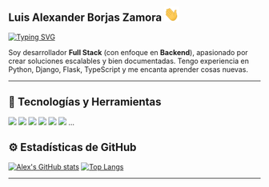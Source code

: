 ## Luis Alexander Borjas Zamora <img src="https://raw.githubusercontent.com/ABSphreak/ABSphreak/master/gifs/Hi.gif" width="30px">

[![Typing SVG](https://readme-typing-svg.herokuapp.com?size=18&color=1DA1F2&lines=Full+Stack+%2F+Backend+Developer;Python+%7C+Django+%7C+Flask+%7C+TypeScript)](https://github.com/alex22bo)

Soy desarrollador **Full Stack** (con enfoque en **Backend**), apasionado por crear soluciones escalables y bien documentadas. Tengo experiencia en Python, Django, Flask, TypeScript y me encanta aprender cosas nuevas.

---

## 🚀 Tecnologías y Herramientas
<p>
  <img src="https://cdn.jsdelivr.net/gh/devicons/devicon/icons/python/python-original.svg" width="40"/>
  <img src="https://cdn.jsdelivr.net/gh/devicons/devicon/icons/django/django-plain.svg" width="40"/>
  <img src="https://cdn.jsdelivr.net/gh/devicons/devicon/icons/flask/flask-original.svg" width="40"/>
  <img src="https://cdn.jsdelivr.net/gh/devicons/devicon/icons/typescript/typescript-original.svg" width="40"/>
  <img src="https://cdn.jsdelivr.net/gh/devicons/devicon/icons/javascript/javascript-original.svg" width="40"/>
  <img src="https://cdn.jsdelivr.net/gh/devicons/devicon/icons/docker/docker-original.svg" width="40"/>
  ...
</p>

## ⚙️ Estadísticas de GitHub

[![Alex's GitHub stats](https://github-readme-stats.vercel.app/api?username=alex22bo&show_icons=true&theme=radical)](https://github.com/alex22bo)
[![Top Langs](https://github-readme-stats.vercel.app/api/top-langs/?username=alex22bo&layout=compact&theme=radical)](https://github.com/alex22bo)

---
<!--
**alex22bo/alex22bo** is a ✨ _special_ ✨ repository because its `README.md` (this file) appears on your GitHub profile.

Here are some ideas to get you started:

- 🔭 I’m currently working on ...
- 🌱 I’m currently learning ...
- 👯 I’m looking to collaborate on ...
- 🤔 I’m looking for help with ...
- 💬 Ask me about ...
- 📫 How to reach me: ...
- 😄 Pronouns: ...
- ⚡ Fun fact: ...
-->
